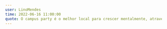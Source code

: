```yaml
---
user: LinoMendes
time: 2022-06-16 11:00:00
quote: O campus party é o melhor local para crescer mentalmente, através dele podemos nos tornar seres maiores e com pensamentos mais evoluídos.
---
```

